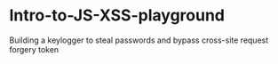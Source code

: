 # Intro-to-JS-XSS-playground
Building a keylogger to steal passwords and bypass cross-site request forgery token
